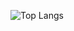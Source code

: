 ![Top Langs](https://github-readme-stats.vercel.app/api/top-langs/?username=fahleiro&layout=compact)
